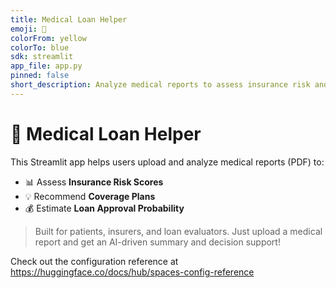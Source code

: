 ```yaml
---
title: Medical Loan Helper
emoji: 🏥
colorFrom: yellow
colorTo: blue
sdk: streamlit  
app_file: app.py
pinned: false
short_description: Analyze medical reports to assess insurance risk and loan eligibility.
---
```


# 🏥 Medical Loan Helper

This Streamlit app helps users upload and analyze medical reports (PDF) to:

- 📊 Assess **Insurance Risk Scores**
- 💡 Recommend **Coverage Plans**
- 💰 Estimate **Loan Approval Probability**


> Built for patients, insurers, and loan evaluators. Just upload a medical report and get an AI-driven summary and decision support!


Check out the configuration reference at https://huggingface.co/docs/hub/spaces-config-reference
